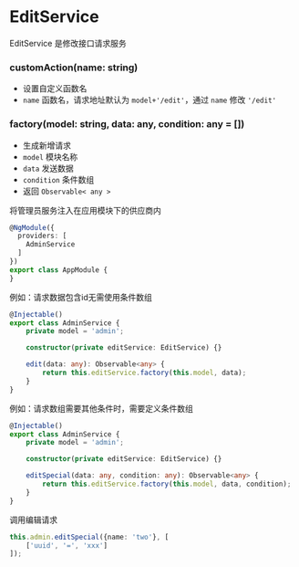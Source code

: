# EditService

EditService 是修改接口请求服务

### customAction(name: string)

- 设置自定义函数名
- `name` 函数名，请求地址默认为 `model+'/edit'`，通过 `name` 修改 `'/edit'`

### factory(model: string, data: any, condition: any = [])

- 生成新增请求
- `model` 模块名称
- `data` 发送数据
- `condition` 条件数组
- 返回 `Observable< any >`

将管理员服务注入在应用模块下的供应商内

```typescript
@NgModule({
  providers: [
    AdminService
  ]
})
export class AppModule {
}
```

例如：请求数据包含id无需使用条件数组

```typescript
@Injectable()
export class AdminService {
    private model = 'admin';

    constructor(private editService: EditService) {}

    edit(data: any): Observable<any> {
        return this.editService.factory(this.model, data);
    }
}
```

例如：请求数组需要其他条件时，需要定义条件数组

```typescript
@Injectable()
export class AdminService {
    private model = 'admin';

    constructor(private editService: EditService) {}

    editSpecial(data: any, condition: any): Observable<any> {
        return this.editService.factory(this.model, data, condition);
    }
}
```

调用编辑请求

```typescript
this.admin.editSpecial({name: 'two'}, [
    ['uuid', '=', 'xxx']
]);
```
